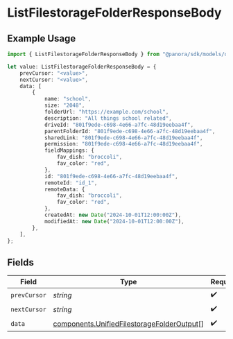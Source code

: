 # ListFilestorageFolderResponseBody

## Example Usage

```typescript
import { ListFilestorageFolderResponseBody } from "@panora/sdk/models/operations";

let value: ListFilestorageFolderResponseBody = {
    prevCursor: "<value>",
    nextCursor: "<value>",
    data: [
        {
            name: "school",
            size: "2048",
            folderUrl: "https://example.com/school",
            description: "All things school related",
            driveId: "801f9ede-c698-4e66-a7fc-48d19eebaa4f",
            parentFolderId: "801f9ede-c698-4e66-a7fc-48d19eebaa4f",
            sharedLink: "801f9ede-c698-4e66-a7fc-48d19eebaa4f",
            permission: "801f9ede-c698-4e66-a7fc-48d19eebaa4f",
            fieldMappings: {
                fav_dish: "broccoli",
                fav_color: "red",
            },
            id: "801f9ede-c698-4e66-a7fc-48d19eebaa4f",
            remoteId: "id_1",
            remoteData: {
                fav_dish: "broccoli",
                fav_color: "red",
            },
            createdAt: new Date("2024-10-01T12:00:00Z"),
            modifiedAt: new Date("2024-10-01T12:00:00Z"),
        },
    ],
};
```

## Fields

| Field                                                                                                    | Type                                                                                                     | Required                                                                                                 | Description                                                                                              |
| -------------------------------------------------------------------------------------------------------- | -------------------------------------------------------------------------------------------------------- | -------------------------------------------------------------------------------------------------------- | -------------------------------------------------------------------------------------------------------- |
| `prevCursor`                                                                                             | *string*                                                                                                 | :heavy_check_mark:                                                                                       | N/A                                                                                                      |
| `nextCursor`                                                                                             | *string*                                                                                                 | :heavy_check_mark:                                                                                       | N/A                                                                                                      |
| `data`                                                                                                   | [components.UnifiedFilestorageFolderOutput](../../models/components/unifiedfilestoragefolderoutput.md)[] | :heavy_check_mark:                                                                                       | N/A                                                                                                      |
